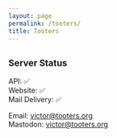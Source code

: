 ```yaml
---
layout: page
permalink: /tooters/
title: Tooters
---
```


## <small>Server Status</small>

API: ✅ <br>
Website: ✅ <br>
Mail Delivery: ✅

Email: victor@tooters.org<br>
Mastodon: [victor@tooters.org](https://tooters.org/users/victor)
